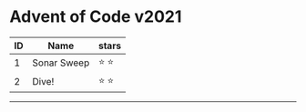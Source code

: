 # Advent of Code v2021

| ID | Name      |   stars     |
-----|-----------|---------------|
| 1 | Sonar Sweep | :star: :star: |
| 2 | Dive! | :star: :star:|
_____________________________

